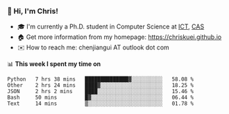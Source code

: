 ### 👋 Hi, I'm Chris!

<!--
**Chriskuei/Chriskuei** is a ✨ _special_ ✨ repository because its `README.md` (this file) appears on your GitHub profile.

Here are some ideas to get you started:

- 🔭 I’m currently working on ...
- 🌱 I’m currently learning ...
- 👯 I’m looking to collaborate on ...
- 🤔 I’m looking for help with ...
- 💬 Ask me about ...
- 📫 How to reach me: ...
- 😄 Pronouns: ...
- ⚡ Fun fact: ...
-->

- 🎓 I'm currently a Ph.D. student in Computer Science at [ICT](http://www.ict.ac.cn), [CAS](https://www.ucas.ac.cn)
- 🏠 Get more information from my homepage: https://chriskuei.github.io
- ✉️ How to reach me: chenjiangui AT outlook dot com

📊 **This week I spent my time on**

<!--START_SECTION:waka-->
```text
Python   7 hrs 38 mins   ██████████████▓░░░░░░░░░░   58.08 % 
Other    2 hrs 24 mins   ████▓░░░░░░░░░░░░░░░░░░░░   18.25 % 
JSON     2 hrs 2 mins    ████░░░░░░░░░░░░░░░░░░░░░   15.46 % 
Bash     50 mins         █▓░░░░░░░░░░░░░░░░░░░░░░░   06.44 % 
Text     14 mins         ▒░░░░░░░░░░░░░░░░░░░░░░░░   01.78 % 
```
<!--END_SECTION:waka-->
